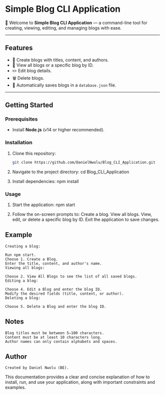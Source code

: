 # Simple Blog CLI Application

🚀 Welcome to **Simple Blog CLI Application** — a command-line tool for creating, viewing, editing, and managing blogs with ease.

---

## Features
- 📝 Create blogs with titles, content, and authors.
- 📖 View all blogs or a specific blog by ID.
- ✏️ Edit blog details.
- 🗑️ Delete blogs.
- 💾 Automatically saves blogs in a `database.json` file.

---

## Getting Started

### Prerequisites
- Install **Node.js** (v14 or higher recommended).

### Installation
1. Clone this repository:
   ```bash
   git clone https://github.com/DanielNwolu/Blog_CLI_Application.git

2. Navigate to the project directory:
    cd Blog_CLI_Application

3. Install dependencies:
    npm install

### Usage
1. Start the application:
    npm start

2. Follow the on-screen prompts to:
    Create a blog.
    View all blogs.
    View, edit, or delete a specific blog by ID.
    Exit the application to save changes.

## Example
    Creating a blog:

    Run npm start.
    Choose 1. Create a Blog.
    Enter the title, content, and author's name.
    Viewing all blogs:

    Choose 2. View All Blogs to see the list of all saved blogs.
    Editing a blog:

    Choose 4. Edit a Blog and enter the blog ID.
    Modify the desired fields (title, content, or author).
    Deleting a blog:

    Choose 5. Delete a Blog and enter the blog ID.

## Notes
    Blog titles must be between 5–100 characters.
    Content must be at least 10 characters long.
    Author names can only contain alphabets and spaces.

## Author
    Created by Daniel Nwolu (BE).
    
This documentation provides a clear and concise explanation of how to install, run, and use your application, along with important constraints and examples.

